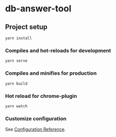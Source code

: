 # db-answer-tool

## Project setup
```
yarn install
```

### Compiles and hot-reloads for development
```
yarn serve
```

### Compiles and minifies for production
```
yarn build
```

### Hot reload for chrome-plugin
```
yarn watch
```

### Customize configuration
See [Configuration Reference](https://cli.vuejs.org/config/).
